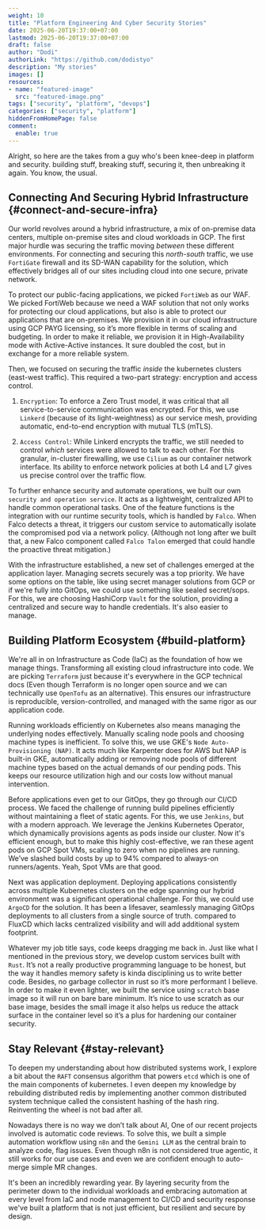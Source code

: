 ```yaml
---
weight: 10
title: "Platform Engineering And Cyber Security Stories"
date: 2025-06-20T19:37:00+07:00
lastmod: 2025-06-20T19:37:00+07:00
draft: false
author: "Dodi"
authorLink: "https://github.com/dodistyo"
description: "My stories"
images: []
resources:
- name: "featured-image"
  src: "featured-image.png"
tags: ["security", "platform", "devops"]
categories: ["security", "platform"]
hiddenFromHomePage: false
comment:
  enable: true
---
```


Alright, so here are the takes from a guy who's been knee-deep in platform and security. building stuff, breaking stuff, securing it, then unbreaking it again. You know, the usual.
<!--more-->
## Connecting And Securing Hybrid Infrastructure {#connect-and-secure-infra}
Our world revolves around a hybrid infrastructure, a mix of on-premise data centers, multiple on-premise sites and cloud workloads in GCP. The first major hurdle was securing the traffic moving *between* these different environments. For connecting and securing this *north-south* traffic, we use `FortiGate` firewall and its SD-WAN capability for the solution, which effectively bridges all of our sites including cloud into one secure, private network.


To protect our public-facing applications, we picked `FortiWeb` as our WAF. We picked FortiWeb because we need a WAF solution that not only works for protecting our cloud applications, but also is able to protect our applications that are on-premises. We provision it in our cloud infrastructure using GCP PAYG licensing, so it’s more flexible in terms of scaling and budgeting. In order to make it reliable, we provision it in High-Availability mode with Active-Active instances. It sure doubled the cost, but in exchange for a more reliable system.


Then, we focused on securing the traffic *inside* the kubernetes clusters (east-west traffic). This required a two-part strategy: encryption and access control.


1. `Encryption`: To enforce a Zero Trust model, it was critical that all service-to-service communication was encrypted. For this, we use `Linkerd` (because of its light-weightness) as our service mesh, providing automatic, end-to-end encryption with mutual TLS (mTLS).

2. `Access Control`: While Linkerd encrypts the traffic, we still needed to control *which* services were allowed to talk to each other. For this granular, in-cluster firewalling, we use `Cilium` as our container network interface. Its ability to enforce network policies at both L4 and L7 gives us precise control over the traffic flow.

To further enhance security and automate operations, we built our own `security and operation service`. It acts as a lightweight, centralized API to handle common operational tasks. One of the feature functions is the integration with our runtime security tools, which is handled by `Falco`. When Falco detects a threat, it triggers our custom service to automatically isolate the compromised pod via a network policy. (Although not long after we built that, a new Falco component called `Falco Talon` emerged that could handle the proactive threat mitigation.)

With the infrastructure established, a new set of challenges emerged at the application layer. Managing secrets securely was a top priority. We have some options on the table, like using secret manager solutions from GCP or if we're fully into GitOps, we could use something like sealed secret/sops. For this, we are choosing HashiCorp `Vault` for the solution, providing a centralized and secure way to handle credentials. It's also easier to manage.



## Building Platform Ecosystem {#build-platform}
We're all in on Infrastructure as Code (IaC) as the foundation of how we manage things. Transforming all existing cloud infrastructure into code. We are picking `Terraform` just because it's everywhere in the GCP technical docs (Even though Terraform is no longer open source and we can technically use `OpenTofu` as an alternative). This ensures our infrastructure is reproducible, version-controlled, and managed with the same rigor as our application code.



Running workloads efficiently on Kubernetes also means managing the underlying nodes effectively. Manually scaling node pools and choosing machine types is inefficient. To solve this, we use GKE's `Node Auto-Provisioning (NAP)`. It acts much like Karpenter does for AWS but NAP is built-in GKE, automatically adding or removing node pools of different machine types based on the actual demands of our pending pods. This keeps our resource utilization high and our costs low without manual intervention.



Before applications even get to our GitOps, they go through our CI/CD process. We faced the challenge of running build pipelines efficiently without maintaining a fleet of static agents. For this, we use `Jenkins`, but with a modern approach. We leverage the Jenkins Kubernetes Operator, which dynamically provisions agents as pods inside our cluster. Now it's efficient enough, but to make this highly cost-effective, we ran these agent pods on GCP Spot VMs, scaling to zero when no pipelines are running. We’ve slashed build costs by up to 94% compared to always-on runners/agents. Yeah, Spot VMs are that good.



Next was application deployment. Deploying applications consistently across multiple Kubernetes clusters on the edge spanning our hybrid environment was a significant operational challenge. For this, we could use `ArgoCD` for the solution. It has been a lifesaver, seamlessly managing GitOps deployments to all clusters from a single source of truth. compared to FluxCD which lacks centralized visibility and will add additional system footprint.



Whatever my job title says, code keeps dragging me back in. Just like what I mentioned in the previous story, we develop custom services built with `Rust`. It’s not a really productive programming language to be honest, but the way it handles memory safety is kinda disciplining us to write better code. Besides, no garbage collector in rust so it’s more performant I believe. In order to make it even lighter, we built the service using `scratch` base image so it will run on bare bare minimum. It’s nice to use scratch as our base image, besides the small image it also helps us reduce the attack surface in the container level so it’s a plus for hardening our container security.



## Stay Relevant {#stay-relevant}
To deepen my understanding about how distributed systems work, I explore a bit about the `RAFT` consensus algorithm that powers `etcd` which is one of the main components of kubernetes. I even deepen my knowledge by rebuilding distributed redis by implementing another common distributed system technique called the consistent hashing of the hash ring. Reinventing the wheel is not bad after all.

Nowadays there is no way we don’t talk about AI, One of our recent projects involved is automatic code reviews. To solve this, we built a simple automation workflow using `n8n` and the `Gemini LLM` as the central brain to analyze code, flag issues. Even though n8n is not considered true agentic, it still works for our use cases and even we are confident enough to auto-merge simple MR changes.

It's been an incredibly rewarding year. By layering security from the perimeter down to the individual workloads and embracing automation at every level from IaC and node management to CI/CD and security response we've built a platform that is not just efficient, but resilient and secure by design.

<!-- ### What’s next?
{{< typeit group=paragraph >}}
**More Cybersecurity and AI hands-on I guess . .**
{{< /typeit >}}
{{< typeit group=paragraph >}}
**And hopefully more writing**
{{< /typeit >}} -->